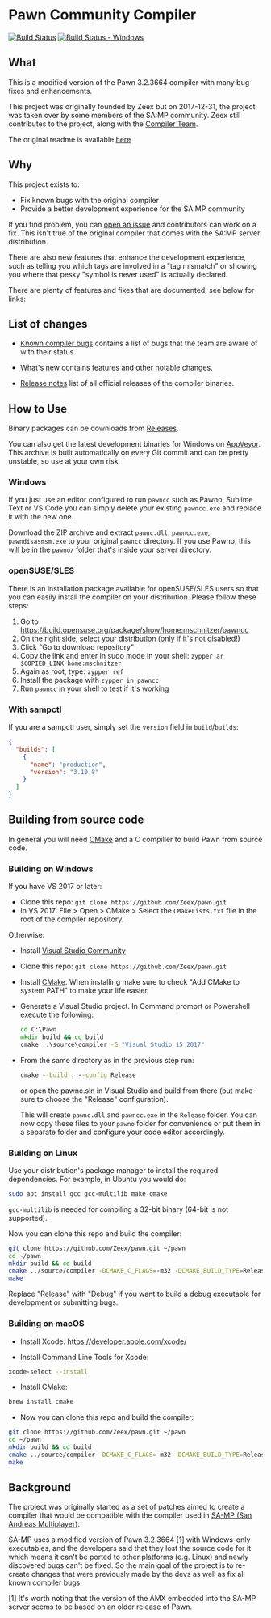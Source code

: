 # Pawn Community Compiler

[![Build Status][build_status]][build]
[![Build Status - Windows][build_status_win]][build_win]

## What

This is a modified version of the Pawn 3.2.3664 compiler with many bug fixes and
enhancements.

This project was originally founded by Zeex but on 2017-12-31, the project was
taken over by some members of the SA:MP community. Zeex still contributes to the
project, along with the [Compiler Team][team].

The original readme is available [here][original_readme]

## Why

This project exists to:

- Fix known bugs with the original compiler
- Provide a better development experience for the SA:MP community

If you find problem, you can [open an issue][issues] and contributors can work
on a fix. This isn't true of the original compiler that comes with the SA:MP
server distribution.

There are also new features that enhance the development experience, such as
telling you which tags are involved in a "tag mismatch" or showing you where
that pesky "symbol is never used" is actually declared.

There are plenty of features and fixes that are documented, see below for links:

## List of changes

- [Known compiler bugs][bugs] contains a list of bugs that the team are aware of
  with their status.

- [What's new][new] contains features and other notable changes.

- [Release notes][releases] list of all official releases of the compiler
  binaries.

## How to Use

Binary packages can be downloads from [Releases][releases].

You can also get the latest development binaries for Windows on
[AppVeyor][artifacts]. This archive is built automatically on every Git commit
and can be pretty unstable, so use at your own risk.

### Windows

If you just use an editor configured to run `pawncc` such as Pawno, Sublime Text
or VS Code you can simply delete your existing `pawncc.exe` and replace it with
the new one.

Download the ZIP archive and extract `pawnc.dll`, `pawncc.exe`,
`pawndisasmsm.exe` to your original `pawncc` directory. If you use Pawno, this
will be in the `pawno/` folder that's inside your server directory.

### openSUSE/SLES

There is an installation package available for openSUSE/SLES users so that you
can easily install the compiler on your distribution. Please follow these steps:

1.  Go to <https://build.opensuse.org/package/show/home:mschnitzer/pawncc>
2.  On the right side, select your distribution (only if it's not disabled!)
3.  Click "Go to download repository"
4.  Copy the link and enter in sudo mode in your shell:
    `zypper ar $COPIED_LINK home:mschnitzer`
5.  Again as root, type: `zypper ref`
6.  Install the package with `zypper in pawncc`
7.  Run `pawncc` in your shell to test if it's working

### With sampctl

If you are a sampctl user, simply set the `version` field in `build`/`builds`:

```json
{
  "builds": [
    {
      "name": "production",
      "version": "3.10.8"
    }
  ]
}
```

## Building from source code

In general you will need [CMake](https://cmake.org/) and a C compiller to build
Pawn from source code.

### Building on Windows

If you have VS 2017 or later:

- Clone this repo: `git clone https://github.com/Zeex/pawn.git`
- In VS 2017: File > Open > CMake > Select the `CMakeLists.txt` file in the root
  of the compiler repository.

Otherwise:

- Install [Visual Studio Community](https://www.visualstudio.com/vs/community/)
- Clone this repo: `git clone https://github.com/Zeex/pawn.git`
- Install [CMake](https://cmake.org/). When installing make sure to check "Add
  CMake to system PATH" to make your life easier.

- Generate a Visual Studio project. In Command promprt or Powershell execute the
  following:

  ```cmd
  cd C:\Pawn
  mkdir build && cd build
  cmake ..\source\compiler -G "Visual Studio 15 2017"
  ```

- From the same directory as in the previous step run:

  ```cmd
  cmake --build . --config Release
  ```

  or open the pawnc.sln in Visual Studio and build from there (but make sure to
  choose the "Release" configuration).

  This will create `pawnc.dll` and `pawncc.exe` in the `Release` folder. You can
  now copy these files to your `pawno` folder for convenience or put them in a
  separate folder and configure your code editor accordingly.

### Building on Linux

Use your distribution's package manager to install the required dependencies.
For example, in Ubuntu you would do:

```sh
sudo apt install gcc gcc-multilib make cmake
```

`gcc-multilib` is needed for compiling a 32-bit binary (64-bit is not
supported).

Now you can clone this repo and build the compiler:

```sh
git clone https://github.com/Zeex/pawn.git ~/pawn
cd ~/pawn
mkdir build && cd build
cmake ../source/compiler -DCMAKE_C_FLAGS=-m32 -DCMAKE_BUILD_TYPE=Release
make
```

Replace "Release" with "Debug" if you want to build a debug executable for
development or submitting bugs.

### Building on macOS

- Install Xcode: https://developer.apple.com/xcode/

- Install Command Line Tools for Xcode:

```sh
xcode-select --install
```

- Install CMake:

```sh
brew install cmake
```

- Now you can clone this repo and build the compiler:

```sh
git clone https://github.com/Zeex/pawn.git ~/pawn
cd ~/pawn
mkdir build && cd build
cmake ../source/compiler -DCMAKE_C_FLAGS=-m32 -DCMAKE_BUILD_TYPE=Release
make
```

## Background

The project was originally started as a set of patches aimed to create a
compiler that would be compatible with the compiler used in
[SA-MP (San Andreas Multiplayer)](http://sa-mp.com/).

SA-MP uses a modified version of Pawn 3.2.3664 [1] with Windows-only
executables, and the developers said that they lost the source code for it which
means it can't be ported to other platforms (e.g. Linux) and newly discovered
bugs can't be fixed. So the main goal of the project is to re-create changes
that were previously made by the devs as well as fix all known compiler bugs.

[1] It's worth noting that the version of the AMX embedded into the SA-MP server
seems to be based on an older release of Pawn.

[build]: https://travis-ci.org/pawn-lang/compiler
[build_status]: https://travis-ci.org/pawn-lang/compiler.svg?branch=master
[build_win]: https://ci.appveyor.com/project/pawn-lang/compiler/branch/master
[build_status_win]:
  https://ci.appveyor.com/api/projects/status/k112tbr1afrkif0n?svg=true
[team]: https://github.com/orgs/pawn-lang/teams/compiler
[original_readme]:
  https://github.com/pawn-lang/tree/master/readme_compuphase.txt
[issues]: https://github.com/pawn-lang/compiler/issues
[bugs]: https://github.com/pawn-lang/compiler/wiki/Known-compiler-bugs
[new]: https://github.com/pawn-lang/compiler/wiki/What's-new
[releases]: https://github.com/pawn-lang/compiler/releases
[artifacts]:
  https://ci.appveyor.com/project/pawn-lang/compiler/branch/master/artifacts
